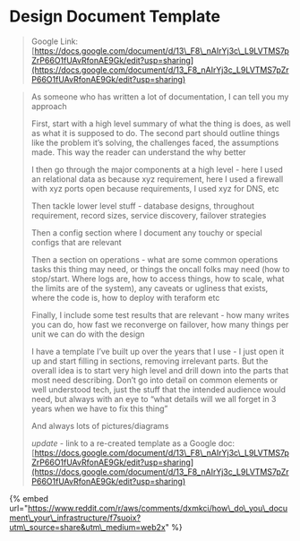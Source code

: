 # Design Document Template

> Google Link: [https://docs.google.com/document/d/13\_F8\_nAIrYj3c\_L9LVTMS7pZrP66O1fUAvRfonAE9Gk/edit?usp=sharing](https://docs.google.com/document/d/13_F8_nAIrYj3c_L9LVTMS7pZrP66O1fUAvRfonAE9Gk/edit?usp=sharing)

> As someone who has written a lot of documentation, I can tell you my approach
>
> First, start with a high level summary of what the thing is does, as well as what it is supposed to do. The second part should outline things like the problem it’s solving, the challenges faced, the assumptions made. This way the reader can understand the why better
>
> I then go through the major components at a high level - here I used an relational data as because xyz requirement, here I used a firewall with xyz ports open because requirements, I used xyz for DNS, etc
>
> Then tackle lower level stuff - database designs, throughout requirement, record sizes, service discovery, failover strategies
>
> Then a config section where I document any touchy or special configs that are relevant
>
> Then a section on operations - what are some common operations tasks this thing may need, or things the oncall folks may need \(how to stop/start. Where logs are, how to access things, how to scale, what the limits are of the system\), any caveats or ugliness that exists, where the code is, how to deploy with teraform etc
>
> Finally, I include some test results that are relevant - how many writes you can do, how fast we reconverge on failover, how many things per unit we can do with the design
>
> I have a template I’ve built up over the years that I use - I just open it up and start filling in sections, removing irrelevant parts. But the overall idea is to start very high level and drill down into the parts that most need describing. Don’t go into detail on common elements or well understood tech, just the stuff that the intended audience would need, but always with an eye to “what details will we all forget in 3 years when we have to fix this thing”
>
> And always lots of pictures/diagrams
>
> _update_ - link to a re-created template as a Google doc: [https://docs.google.com/document/d/13\_F8\_nAIrYj3c\_L9LVTMS7pZrP66O1fUAvRfonAE9Gk/edit?usp=sharing](https://docs.google.com/document/d/13_F8_nAIrYj3c_L9LVTMS7pZrP66O1fUAvRfonAE9Gk/edit?usp=sharing)

{% embed url="https://www.reddit.com/r/aws/comments/dxmkci/how\_do\_you\_document\_your\_infrastructure/f7suoix?utm\_source=share&utm\_medium=web2x" %}




